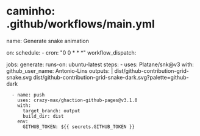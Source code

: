 # caminho: .github/workflows/main.yml
name: Generate snake animation

on:
  schedule:
    - cron: "0 0 * * *"
  workflow_dispatch:

jobs:
  generate:
    runs-on: ubuntu-latest
    steps:
      - uses: Platane/snk@v3
        with:
          github_user_name: Antonio-Lins
          outputs: |
            dist/github-contribution-grid-snake.svg
            dist/github-contribution-grid-snake-dark.svg?palette=github-dark

      - name: push
        uses: crazy-max/ghaction-github-pages@v3.1.0
        with:
          target_branch: output
          build_dir: dist
        env:
          GITHUB_TOKEN: ${{ secrets.GITHUB_TOKEN }}
